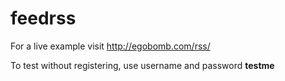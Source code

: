 # feedrss

For a live example visit http://egobomb.com/rss/

To test without registering, use username and password **testme**